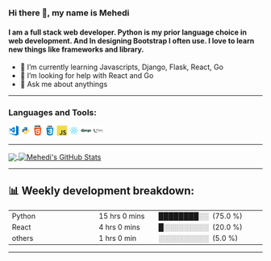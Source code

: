 ### Hi there 👋, my name is Mehedi
#### I am a full stack web developer. Python is my prior language choice in web development. And In designing Bootstrap I often use. I love to learn new things like frameworks and library.  

- 🌱 I’m currently learning Javascripts, Django, Flask, React, Go  
- 🤔 I’m looking for help with React and Go
- 💬 Ask me about anythings
---
### Languages and Tools:

<code><img height="20" alt="Visual Studio Code" src="https://raw.githubusercontent.com/github/explore/80688e429a7d4ef2fca1e82350fe8e3517d3494d/topics/visual-studio-code/visual-studio-code.png"></code>
<code><img height="20" alt="Python" src="https://raw.githubusercontent.com/github/explore/80688e429a7d4ef2fca1e82350fe8e3517d3494d/topics/python/python.png"></code>
<code><img height="20" alt="HTML5" src="https://raw.githubusercontent.com/github/explore/80688e429a7d4ef2fca1e82350fe8e3517d3494d/topics/html/html.png"></code>
<code><img height="20" alt="CSS3" src="https://raw.githubusercontent.com/github/explore/80688e429a7d4ef2fca1e82350fe8e3517d3494d/topics/css/css.png"></code>
<code><img height="20" alt="JavaScript" src="https://raw.githubusercontent.com/github/explore/80688e429a7d4ef2fca1e82350fe8e3517d3494d/topics/javascript/javascript.png"></code>
<code><img height="20" alt="React" src="https://raw.githubusercontent.com/github/explore/80688e429a7d4ef2fca1e82350fe8e3517d3494d/topics/react/react.png"></code>
<code><img height="20" alt="Django" src="https://raw.githubusercontent.com/github/explore/80688e429a7d4ef2fca1e82350fe8e3517d3494d/topics/django/django.png"></code>
<code><img height="20" alt="Flask" src="https://raw.githubusercontent.com/github/explore/80688e429a7d4ef2fca1e82350fe8e3517d3494d/topics/flask/flask.png"></code>

---
<a href="https://github.com/mehedikhokon/mehedikhokon">
  <img align="center" src="https://github-readme-stats.vercel.app/api/top-langs/?username=mehedikhokon&hide=html&title_color=ffffff&text_color=c9cacc&icon_color=2bbc8a&bg_color=1d1f21" />
</a>
<a href="https://github.com/mehedikhokon/mehedikhokon">
  <img align="center" src="https://github-readme-stats.vercel.app/api?username=mehedikhokon&show_icons=true&line_height=27&count_private=true&title_color=ffffff&text_color=c9cacc&icon_color=2bbc8a&bg_color=90,ff5f6d,ffc371" alt="Mehedi's GitHub Stats" />
</a>


---
<h2>📊 Weekly development breakdown: </h2>
<table>
                <tr>
                    <td width=215px;>
                        Python
                    </td>
                    <td>
                        15 hrs 0 mins
                    </td>
                    <td>
                        ████████░░&nbsp;&nbsp;(75.0 %)
                    </td>
                </tr>
                <tr>
                    <td width=220px;>
                        React
                    </td>
                    <td width=145px;>
                        4 hrs 0 mins
                    </td>
                    <td width=230px;>
                        █░░░░░░░░░&nbsp;&nbsp;(20.0 %)
                    </td>
                </tr>
                <tr>
                    <td width=220px;>
                        others
                    </td>
                    <td width=145px;>
                        1 hrs 0 min
                    </td>
                    <td width=230px;>
                        ░░░░░░░░░░&nbsp;&nbsp;(5.0 %)
                    </td>
                </tr></table>
<hr>


